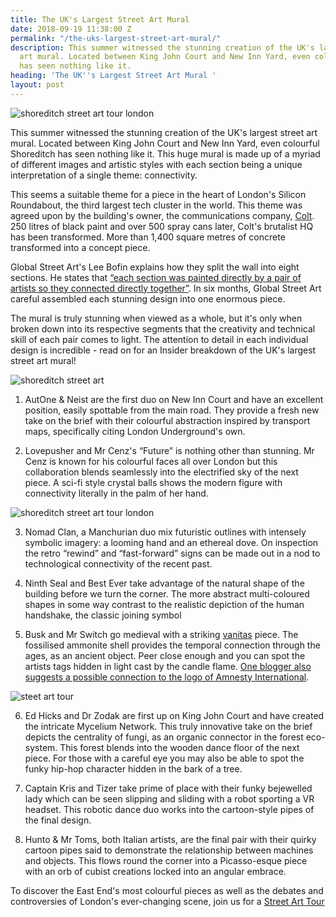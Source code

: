 ```yaml
---
title: The UK's Largest Street Art Mural
date: 2018-09-19 11:38:00 Z
permalink: "/the-uks-largest-street-art-mural/"
description: This summer witnessed the stunning creation of the UK's largest street
  art mural. Located between King John Court and New Inn Yard, even colourful Shoreditch
  has seen nothing like it.
heading: 'The UK''s Largest Street Art Mural '
layout: post
---
```


![shoreditch street art tour london](/uploads/Title%20image,%20may%20need%20to%20retouch-ed7f9c.jpg)
 

This summer witnessed the stunning creation of the UK's largest street art mural. Located between King John Court and New Inn Yard, even colourful Shoreditch has seen nothing like it. This huge mural is made up of a myriad of different images and artistic styles with each section being a unique interpretation of a single theme: connectivity.  

 

This seems a suitable theme for a piece in the heart of London's Silicon Roundabout, the third largest tech cluster in the world. This theme was agreed upon by the building's owner, the communications company, [Colt](https://www.colt.net/). 250 litres of black paint and over 500 spray cans later, Colt's brutalist HQ has been transformed. More than 1,400 square metres of concrete transformed into a concept piece.  

 

Global Street Art's Lee Bofin explains how they split the wall into eight sections. He states that [“each section was painted directly by a pair of artists so they connected directly together”](https://www.bbc.co.uk/news/av/uk-45054525/1400-square-metres-of-artwork-on-concrete). In six months, Global Street Art careful assembled each stunning design into one enormous piece. 


 

The mural is truly stunning when viewed as a whole, but it's only when broken down into its respective segments that the creativity and technical skill of each pair comes to light. The attention to detail in each individual design is incredible - read on for an Insider breakdown of the UK's largest street art mural!  

![shoreditch street art](/uploads/After%20number%201.jpg) 

1) AutOne & Neist are the first duo on New Inn Court and have an excellent position, easily spottable from the main road. They provide a fresh new take on the brief with their colourful abstraction inspired by transport maps, specifically citing London Underground's own.

 


2) Lovepusher and Mr Cenz's “Future” is nothing other than stunning. Mr Cenz is known for his colourful faces all over London but this collaboration blends seamlessly into the electrified sky of the next piece. A sci-fi style crystal balls shows the modern figure with connectivity literally in the palm of her hand. 

![shoreditch street art tour london](/uploads/After%20number%203.jpg)

3) Nomad Clan, a Manchurian duo mix futuristic outlines with intensely symbolic imagery: a looming hand and an ethereal dove. On inspection the retro “rewind” and “fast-forward” signs can be made out in a nod to technological connectivity of the recent past. 



4) Ninth Seal and Best Ever take advantage of the natural shape of the building before we turn the corner. The more abstract multi-coloured shapes in some way contrast to the realistic depiction of the human handshake, the classic joining symbol 

5) Busk and Mr Switch go medieval with a striking [vanitas](https://www.tate.org.uk/art/art-terms/v/vanitas) piece. The fossilised ammonite shell provides the temporal connection through the ages, as an ancient object. Peer close enough and you can spot the artists tags hidden in light cast by the candle flame. [One blogger also suggests a possible connection to the logo of Amnesty International](http://graffoto1.blogspot.com/).  

![steet art tour](/uploads/Mycellium%20network.jpg)

6) Ed Hicks and Dr Zodak are first up on King John Court and have created the intricate Mycelium Network. This truly innovative take on the brief depicts the centrality of fungi, as an organic connector in the forest eco-system. This forest blends into the wooden dance floor of the next piece. For those with a careful eye you may also be able to spot the funky hip-hop character hidden in the bark of a tree. 




7) Captain Kris and Tizer take prime of place with their funky bejewelled lady which can be seen slipping and sliding with a robot sporting a VR headset. This robotic dance duo works into the cartoon-style pipes of the final design.  

8) Hunto & Mr Toms, both Italian artists, are the final pair with their quirky cartoon pipes said to demonstrate the relationship between machines and objects. This flows round the corner into a Picasso-esque piece with an orb of cubist creations locked into an angular embrace. 

 

 

To discover the East End's most colourful pieces as well as the debates and controversies of London's ever-changing scene, join us for a [Street Art Tour](https://www.insider-london.co.uk/tours/street-art-tour-london/)  
